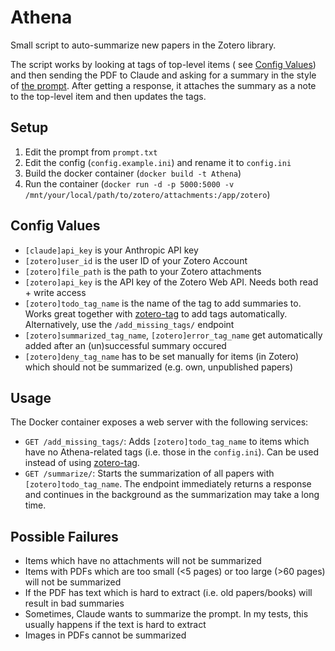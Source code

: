 # Athena

Small script to auto-summarize new papers in the Zotero library.

The script works by looking at tags of top-level items (
see [Config Values](https://github.com/Xceron/Athena#config-values)) and then sending the PDF to Claude and asking
for a summary in the style of [the prompt](https://github.com/Xceron/Athena/blob/main/prompt.txt). After getting a
response, it attaches the summary as a note to the top-level item and then updates the tags.

## Setup

1. Edit the prompt from `prompt.txt`
2. Edit the config (`config.example.ini`) and rename it to `config.ini`
3. Build the docker container (`docker build -t Athena`)
4. Run the container (`docker run -d -p 5000:5000 -v /mnt/your/local/path/to/zotero/attachments:/app/zotero`)

## Config Values

- `[claude]api_key` is your Anthropic API key
- `[zotero]user_id` is the user ID of your Zotero Account
- `[zotero]file_path` is the path to your Zotero attachments
- `[zotero]api_key` is the API key of the Zotero Web API. Needs both read + write access
- `[zotero]todo_tag_name` is the name of the tag to add summaries to. Works great together
  with [zotero-tag](https://github.com/windingwind/zotero-tag) to add tags automatically. Alternatively, use the
  `/add_missing_tags/` endpoint
- `[zotero]summarized_tag_name`, `[zotero]error_tag_name` get automatically added after an (un)successful summary
  occured
- `[zotero]deny_tag_name` has to be set manually for items (in Zotero) which should not be summarized (e.g. own,
  unpublished papers)

## Usage

The Docker container exposes a web server with the following services:

- `GET /add_missing_tags/`: Adds `[zotero]todo_tag_name` to items which have no Athena-related tags (i.e. those in
  the `config.ini`). Can be used instead of using [zotero-tag](https://github.com/windingwind/zotero-tag).
- `GET /summarize/`: Starts the summarization of all papers with `[zotero]todo_tag_name`. The endpoint immediately
  returns a response and continues in the background as the summarization may take a long time.

## Possible Failures

- Items which have no attachments will not be summarized
- Items with PDFs which are too small (<5 pages) or too large (>60 pages) will not be summarized
- If the PDF has text which is hard to extract (i.e. old papers/books) will result in bad summaries
- Sometimes, Claude wants to summarize the prompt. In my tests, this usually happens if the text is hard to extract
- Images in PDFs cannot be summarized
